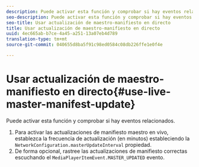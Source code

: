 ```yaml
---
description: Puede activar esta función y comprobar si hay eventos relacionados.
seo-description: Puede activar esta función y comprobar si hay eventos relacionados.
seo-title: Usar actualización de maestro-manifiesto en directo
title: Usar actualización de maestro-manifiesto en directo
uuid: 4ec665ab-b7ce-4a45-a251-13a07eb4d789
translation-type: tm+mt
source-git-commit: 040655d8ba5f91c98ed0584c08db226ffe1e0f4e

---
```



# Usar actualización de maestro-manifiesto en directo{#use-live-master-manifest-update}

Puede activar esta función y comprobar si hay eventos relacionados.

1. Para activar las actualizaciones de manifiesto maestro en vivo, establezca la frecuencia de actualización (en minutos) estableciendo la `NetworkConfiguration.masterUpdateInterval` propiedad.
1. De forma opcional, rastree las actualizaciones de manifiesto correctas escuchando el `MediaPlayerItemEvent.MASTER_UPDATED` evento.
